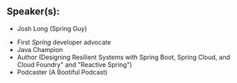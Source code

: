 ## Speaker(s): 

* Josh Long (Spring Guy)
 - First *Spring* developer advocate
 - Java Champion
 - Author (Designing Resilient Systems with Spring Boot, Spring Cloud, and Cloud Foundry" and "Reactive Spring")
 - Podcaster (A Bootiful Podcast)

